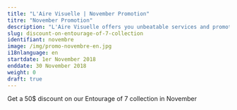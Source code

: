 ```yaml
---
title: "L'Aire Visuelle | November Promotion"
titre: "November Promotion"
description: "L'Aire Visuelle offers you unbeatable services and promotions near you."
slug: discount-on-entourage-of-7-collection
identifiant: novembre
image: /img/promo-novembre-en.jpg
i18nlanguage: en
startdate: 1er November 2018
enddate: 30 November 2018
weight: 0
draft: true
---
```


Get a 50$ discount on our Entourage of 7 collection in November
